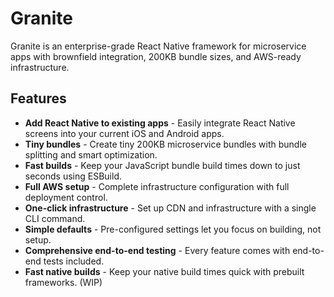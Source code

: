 # Granite

Granite is an enterprise-grade React Native framework for microservice apps with brownfield integration, 200KB bundle sizes, and AWS-ready infrastructure.

## Features

- **Add React Native to existing apps** - Easily integrate React Native screens into your current iOS and Android apps.
- **Tiny bundles** - Create tiny 200KB microservice bundles with bundle splitting and smart optimization.
- **Fast builds** - Keep your JavaScript bundle build times down to just seconds using ESBuild.
- **Full AWS setup** - Complete infrastructure configuration with full deployment control.
- **One-click infrastructure** - Set up CDN and infrastructure with a single CLI command.
- **Simple defaults** - Pre-configured settings let you focus on building, not setup.
- **Comprehensive end-to-end testing** - Every feature comes with end-to-end tests included.
- **Fast native builds** - Keep your native build times quick with prebuilt frameworks. (WIP)
